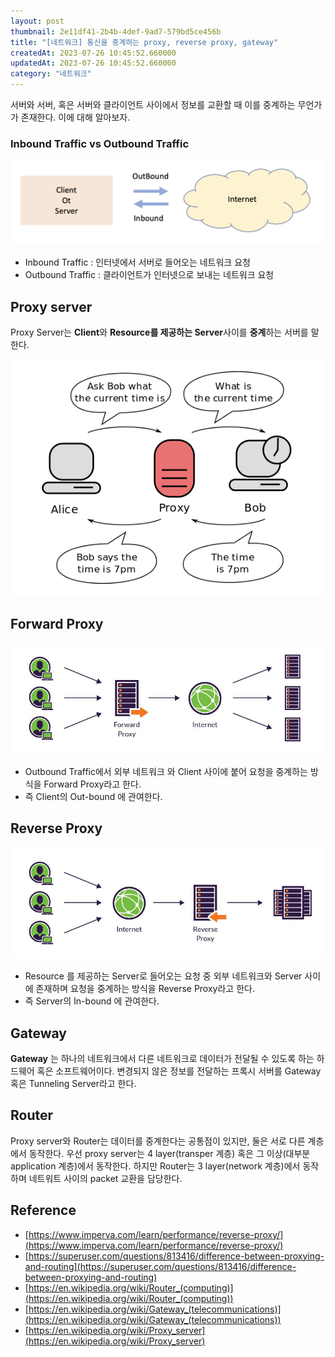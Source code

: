 ```yaml
---
layout: post
thumbnail: 2e11df41-2b4b-4def-9ad7-579bd5ce456b
title: "[네트워크] 통신을 중계하는 proxy, reverse proxy, gateway"
createdAt: 2023-07-26 10:45:52.660000
updatedAt: 2023-07-26 10:45:52.660000
category: "네트워크"
---
```




서버와 서버, 혹은 서버와 클라이언트 사이에서 정보를 교환할 때 이를 중계하는 무언가가 존재한다. 이에 대해 알아보자.

### Inbound Traffic vs Outbound Traffic

<img alt="image" src="/images/2e11df41-2b4b-4def-9ad7-579bd5ce456b"/>

- Inbound Traffic : 인터넷에서 서버로 들어오는 네트워크 요청
- Outbound Traffic : 클라이언트가 인터넷으로 보내는 네트워크 요청

## Proxy server
Proxy Server는 **Client**와 **Resource를 제공하는 Server**사이를 **중계**하는 서버를 말한다.

<img alt="image" src="/images/92ccf219-fd1e-441c-a9ce-815f9c0b229a"/>

## Forward Proxy

<img alt="image" src="/images/807b7d50-e4fc-475e-8b21-000015c06f3b"/>

- Outbound Traffic에서 외부 네트워크 와 Client 사이에 붙어 요청을 중계하는 방식을 Forward Proxy라고 한다.
- 즉 Client의 Out-bound 에 관여한다.

## Reverse Proxy


<img alt="image" src="/images/83ec1a53-ac6c-4d28-8a7f-1398dddac764"/>

- Resource 를 제공하는 Server로 들어오는 요청 중 외부 네트워크와 Server 사이에 존재하며 요청을 중계하는 방식을 Reverse Proxy라고 한다.
- 즉 Server의 In-bound 에 관여한다.

## Gateway

**Gateway** 는 하나의 네트워크에서 다른 네트워크로 데이터가 전달될 수 있도록 하는 하드웨어 혹은 소프트웨어이다. 변경되지 않은 정보를 전달하는 프록시 서버를 Gateway 혹은 Tunneling Server라고 한다.

## Router

 Proxy server와 Router는 데이터를 중계한다는 공통점이 있지만, 둘은 서로 다른 계층에서 동작한다. 우선 proxy server는 4 layer(transper 계층) 혹은 그 이상(대부분 application 계층)에서 동작한다. 하지만 Router는 3 layer(network 계층)에서 동작하며 네트워트 사이의 packet 교환을 담당한다.

## Reference

- [https://www.imperva.com/learn/performance/reverse-proxy/](https://www.imperva.com/learn/performance/reverse-proxy/)
- [https://superuser.com/questions/813416/difference-between-proxying-and-routing](https://superuser.com/questions/813416/difference-between-proxying-and-routing)
- [https://en.wikipedia.org/wiki/Router_(computing)](https://en.wikipedia.org/wiki/Router_(computing))
- [https://en.wikipedia.org/wiki/Gateway_(telecommunications)](https://en.wikipedia.org/wiki/Gateway_(telecommunications))
- [https://en.wikipedia.org/wiki/Proxy_server](https://en.wikipedia.org/wiki/Proxy_server)
